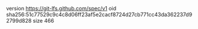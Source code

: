 version https://git-lfs.github.com/spec/v1
oid sha256:51c77529c9c4c8d06ff23af5e2cacf8724d27cb771cc43da362237d92799d828
size 466
